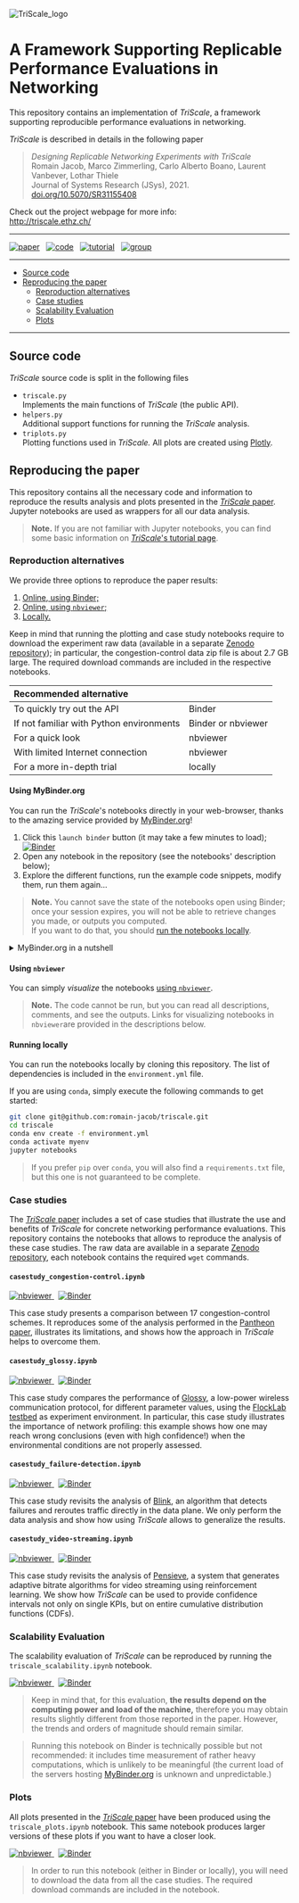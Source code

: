 ![TriScale_logo](triscale_logo.svg)

# A Framework Supporting Replicable Performance Evaluations in Networking

This repository contains an implementation of _TriScale_, a framework supporting reproducible performance evaluations in networking. 

_TriScale_ is described in details in the following paper

> _Designing Replicable Networking Experiments with TriScale_  
Romain Jacob, Marco Zimmerling, Carlo Alberto Boano, Laurent Vanbever, Lothar Thiele   
Journal of Systems Research (JSys), 2021.  
[doi.org/10.5070/SR31155408](https://doi.org/10.5070/SR31155408)

Check out the project webpage for more info:  
http://triscale.ethz.ch/

---

[![paper](https://img.shields.io/badge/_-Paper-blue?logo=adobeacrobatreader)](https://doi.org/10.5281/zenodo.3464273)&nbsp;&nbsp;
[![code](https://img.shields.io/badge/_-Code-blue?logo=github)](https://github.com/romain-jacob/triscale)&nbsp;&nbsp;
[![tutorial](https://img.shields.io/badge/-Tutorial-blue?logo=airplayvideo)](https://github.com/romain-jacob/triscale/blob/master/tutorial/README.md)&nbsp;&nbsp;
[![group](https://img.shields.io/badge/-Discussion-blue?logo=theconversation)](https://github.com/romain-jacob/triscale/discussions)
<!-- [![group](https://img.shields.io/badge/-Discussion-blue?logo=theconversation)](https://groups.google.com/g/triscale) -->
<!--![docs](https://img.shields.io/badge/-Documentation-orange?logo=googlesheets)-->

---

<!-- TOC depthFrom:2 depthTo:3 -->

- [Source code](#source-code)
- [Reproducing the paper](#reproducing-the-paper)
    - [Reproduction alternatives](#reproduction-alternatives)
    - [Case studies](#case-studies)
    - [Scalability Evaluation](#scalability-evaluation)
    - [Plots](#plots)

<!-- /TOC -->

---

## Source code

_TriScale_ source code is split in the following files

- `triscale.py`  
Implements the main functions of _TriScale_ (the public API).
- `helpers.py`  
Additional support functions for running the _TriScale_ analysis.
- `triplots.py`  
Plotting functions used in _TriScale._ All plots are created using [Plotly](https://github.com/plotly/plotly.py).

## Reproducing the paper

This repository contains all the necessary code and information to reproduce the results analysis and plots presented in the [_TriScale_ paper](https://doi.org/10.5281/zenodo.3464273). Jupyter notebooks are used as wrappers for all our data analysis.

> **Note.** If you are not familiar with Jupyter notebooks, you can find some basic information on [_TriScale_'s tutorial page](tutorial/README.md).

### Reproduction alternatives

We provide three options to reproduce the paper results:

1. [Online, using Binder;](#using-mybinderorg)
1. [Online, using `nbviewer`;](#using-nbviewer)
1. [Locally.](#running-locally)

Keep in mind that running the plotting and case study notebooks require to download the experiment raw data (available in a separate [Zenodo repository](https://doi.org/10.5281/zenodo.3451417)); in particular, the congestion-control data zip file is about 2.7 GB large. The required download commands are included in the respective notebooks.

| Recommended alternative||
|:---|:---|
| To quickly try out the API | Binder |
| If not familiar with Python environments | Binder or nbviewer |
| For a quick look | nbviewer |
| With limited Internet connection | nbviewer |
| For a more in-depth trial | locally |

#### Using MyBinder.org

You can run the _TriScale_'s notebooks directly in your web-browser, thanks to the amazing service provided by [MyBinder.org](https://mybinder.org/)!

1. Click this `launch binder` button (it may take a few minutes to load);  
 [![Binder](https://mybinder.org/badge_logo.svg)](https://mybinder.org/v2/gh/romain-jacob/triscale/master?filepath=triscale_demo.ipynb)  
2. Open any notebook in the repository (see the notebooks' description below);
2. Explore the different functions, run the example code snippets, modify them, run them again...

> **Note.** You cannot save the state of the notebooks open using Binder; once your session expires, you will not be able to retrieve changes you made, or outputs you computed.  
If you want to do that, you should [run the notebooks locally]().

<details>
<summary> MyBinder.org in a nutshell
</summary>
  <br />
  <p>
    MyBinder.org is a service that fetches a public repository, builds a Docker image with all required dependencies, then runs and serves an image in a cloud platform, making it accessible to anyone with on the web, without requiring any install!
  </p>
  <p>
    Best of all, MyBinder.org is a free and open-source service, managed for scientists by scientists. Check it out, it's really cool!
    <br />
  </p>
</details>

#### Using `nbviewer`

You can simply _visualize_ the notebooks [using `nbviewer`](https://nbviewer.jupyter.org/). 

> **Note.** The code cannot be run, but you can read all descriptions, comments, and see the outputs. Links for visualizing notebooks in `nbviewer`are provided in the descriptions below.

#### Running locally

You can run the notebooks locally by cloning this repository. The list of dependencies is included in the `environment.yml` file. 

If you are using `conda`, simply execute the following commands to get started:

```bash
git clone git@github.com:romain-jacob/triscale.git
cd triscale
conda env create -f environment.yml
conda activate myenv
jupyter notebooks
```

> If you prefer `pip` over `conda`, you will also find a `requirements.txt` file, but this one is not guaranteed to be complete.

### Case studies

The [_TriScale_ paper](https://doi.org/10.5281/zenodo.3464273) includes a set of case studies that illustrate the use and benefits of _TriScale_ for concrete networking performance evaluations.
This repository contains the notebooks that allows to reproduce the analysis of these case studies. The raw data are available in a separate [Zenodo repository](https://doi.org/10.5281/zenodo.3451417), each notebook contains the required `wget` commands.

#### `casestudy_congestion-control.ipynb`

[![nbviewer](https://img.shields.io/badge/render-nbviewer-orange.svg?logo=jupyter) ](https://nbviewer.jupyter.org/github/romain-jacob/triscale/blob/master/casestudy_congestion-control.ipynb)
&nbsp;
[![Binder](https://mybinder.org/badge_logo.svg)](https://mybinder.org/v2/gh/romain-jacob/triscale/master?filepath=casestudy_congestion-control.ipynb)

This case study presents a comparison between 17 congestion-control schemes. It reproduces some of the analysis performed in the [Pantheon paper](https://pantheon.stanford.edu/), illustrates its limitations, and shows how the approach in _TriScale_ helps to overcome them.

#### `casestudy_glossy.ipynb`

[![nbviewer](https://img.shields.io/badge/render-nbviewer-orange.svg?logo=jupyter) ](https://nbviewer.jupyter.org/github/romain-jacob/triscale/blob/master/casestudy_glossy.ipynb)
&nbsp;
[![Binder](https://mybinder.org/badge_logo.svg)](https://mybinder.org/v2/gh/romain-jacob/triscale/master?filepath=casestudy_glossy.ipynb)

This case study compares the performance of [Glossy](https://ieeexplore.ieee.org/document/5779066), a low-power wireless communication protocol, for different parameter values, using the [FlockLab testbed](http://flocklab.ethz.ch/) as experiment environment.
In particular, this case study illustrates the importance of network profiling: this example shows how one may reach wrong conclusions (even with high confidence!) when the environmental conditions are not properly assessed.

#### `casestudy_failure-detection.ipynb`

[![nbviewer](https://img.shields.io/badge/render-nbviewer-orange.svg?logo=jupyter) ](https://nbviewer.jupyter.org/github/romain-jacob/triscale/blob/master/casestudy_failure-detection.ipynb)
&nbsp;
[![Binder](https://mybinder.org/badge_logo.svg)](https://mybinder.org/v2/gh/romain-jacob/triscale/master?filepath=casestudy_failure-detection.ipynb)

This case study revisits the analysis of [Blink](https://www.usenix.org/conference/nsdi19/presentation/holterbach), an algorithm that detects failures and reroutes traffic directly in the data plane. We only perform the data analysis and show how using _TriScale_ allows to generalize the results.


#### `casestudy_video-streaming.ipynb`

[![nbviewer](https://img.shields.io/badge/render-nbviewer-orange.svg?logo=jupyter) ](https://nbviewer.jupyter.org/github/romain-jacob/triscale/blob/master/casestudy_video-streaming.ipynb)
&nbsp;
[![Binder](https://mybinder.org/badge_logo.svg)](https://mybinder.org/v2/gh/romain-jacob/triscale/master?filepath=casestudy_video-streaming.ipynb)

This case study revisits the analysis of [Pensieve](https://dl.acm.org/doi/10.1145/3098822.3098843), a system that generates adaptive bitrate algorithms for video streaming using reinforcement learning.
We show how _TriScale_ can be used to provide confidence intervals not only on single KPIs, but on entire cumulative distribution functions (CDFs).

### Scalability Evaluation

The scalability evaluation of _TriScale_ can be reproduced by running the `triscale_scalability.ipynb` notebook.

[![nbviewer](https://img.shields.io/badge/render-nbviewer-orange.svg?logo=jupyter) ](https://nbviewer.jupyter.org/github/romain-jacob/triscale/blob/master/triscale_scalability.ipynb)
&nbsp;
[![Binder](https://mybinder.org/badge_logo.svg)](https://mybinder.org/v2/gh/romain-jacob/triscale/master?filepath=triscale_scalability.ipynb)


> Keep in mind that, for this evaluation, **the results depend on the computing power and load of the machine,** therefore you may obtain results slightly different from those reported in the paper. However, the trends and orders of magnitude should remain similar.

> Running this notebook on Binder is technically possible but not recommended: it includes time measurement of rather heavy computations, which is unlikely to be meaningful (the current load of the servers hosting [MyBinder.org](https://mybinder.org/) is unknown and unpredictable.)

### Plots

All plots presented in the [_TriScale_ paper](https://doi.org/10.5281/zenodo.3464273) have been produced using the `triscale_plots.ipynb` notebook. This same notebook produces larger versions of these plots if you want to have a closer look.

[![nbviewer](https://img.shields.io/badge/render-nbviewer-orange.svg?logo=jupyter) ](https://nbviewer.jupyter.org/github/romain-jacob/triscale/blob/master/triscale_plots.ipynb)
&nbsp;
[![Binder](https://mybinder.org/badge_logo.svg)](https://mybinder.org/v2/gh/romain-jacob/triscale/master?filepath=triscale_plots.ipynb)

> In order to run this notebook (either in Binder or locally), you will need to download the data from all the case studies. The required download commands are included in the notebook.
